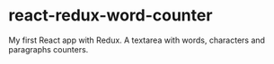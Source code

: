 # react-redux-word-counter
My first React app with Redux. A textarea with words, characters and paragraphs counters.
